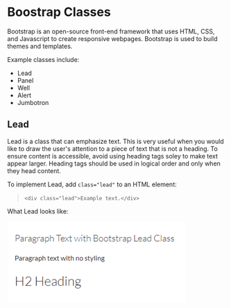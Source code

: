 # Boostrap Classes

Bootstrap is an open-source front-end framework that uses HTML, CSS, and Javascript to create responsive webpages. Bootstrap is used to build themes and templates.

Example classes include:

* Lead
* Panel
* Well
* Alert
* Jumbotron

## Lead

Lead is a class that can emphasize text. This is very useful when you would like to draw the user's attention to a piece of text that is not a heading. To ensure content is accessible, avoid using heading tags soley to make text appear larger. Heading tags should be used in logical order and only when they head content.

To implement Lead, add `class="lead"` to an HTML element:

> `<div class="lead">Example text.</div>`

What Lead looks like:

![text with lead class compared with unstyled paragraph text and an h2 heading](images/lead.png)
